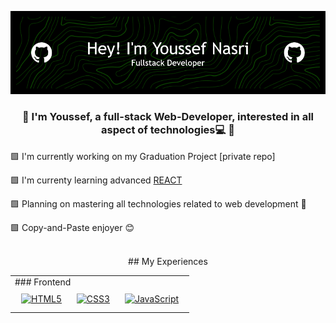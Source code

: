 ![Header](./github-header-image.png)

### <div align="center">💠 I'm Youssef, a full-stack Web-Developer, interested in all aspect of technologies💻 💠</div>

🟩 I'm currently working on my Graduation Project [private repo]

🟩 I'm currenty learning advanced [REACT](https://github.com/JNasri/REACT.js)

🟩 Planning on mastering all technologies related to web development 🎯

🟩 Copy-and-Paste enjoyer 😊 

<br/>

<div align="center">
## My Experiences
  <table>
    <tr>
      <td valign="top" width="100%">
### Frontend  
      <div align="center">  
      <a href="https://en.wikipedia.org/wiki/HTML5" target="_blank"><img style="margin: 10px" src="https://profilinator.rishav.dev/skills-assets/html5-original-wordmark.svg" alt="HTML5" height="50" /></a>   
      <a href="https://www.w3schools.com/css/" target="_blank"><img style="margin: 10px" src="https://profilinator.rishav.dev/skills-assets/css3-original-wordmark.svg" alt="CSS3" height="50" /></a>   
      <a href="https://www.javascript.com/" target="_blank"><img style="margin: 10px" src="https://profilinator.rishav.dev/skills-assets/javascript-original.svg" alt="JavaScript" height="50" /></a>   
      </td>
    </tr>
    <tr></tr>
    <tr></tr>
    <tr></tr>
    <tr></tr>
  </table>
</div>

<!--
**JNasri/JNasri** is a ✨ _special_ ✨ repository because its `README.md` (this file) appears on your GitHub profile.

Here are some ideas to get you started:

- 🔭 I’m currently working on ...
- 🌱 I’m currently learning ...
- 👯 I’m looking to collaborate on ...
- 🤔 I’m looking for help with ...
- 💬 Ask me about ...
- 📫 How to reach me: ...
- 😄 Pronouns: ...
- ⚡ Fun fact: ...
-->
